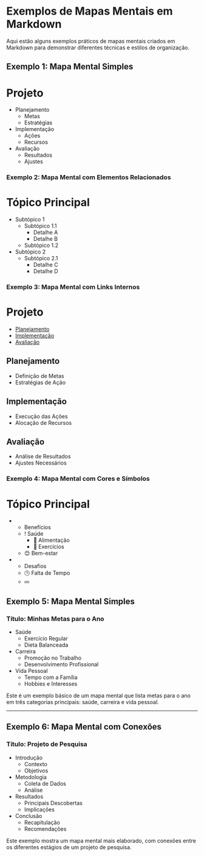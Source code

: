 # Exemplos de Mapas Mentais em Markdown

Aqui estão alguns exemplos práticos de mapas mentais criados em Markdown para demonstrar diferentes técnicas e estilos de organização.

## Exemplo 1: Mapa Mental Simples


# Projeto            
- Planejamento
  - Metas
  - Estratégias
- Implementação
  - Ações
  - Recursos
- Avaliação
  - Resultados
  - Ajustes

### Exemplo 2: Mapa Mental com Elementos Relacionados

# Tópico Principal
- Subtópico 1
  - Subtópico 1.1
    - Detalhe A
    - Detalhe B
  - Subtópico 1.2
- Subtópico 2
  - Subtópico 2.1
    - Detalhe C
    - Detalhe D

### Exemplo 3: Mapa Mental com Links Internos

# Projeto
- [Planejamento](#planejamento)
- [Implementação](#implementação)
- [Avaliação](#avaliação)

## Planejamento
- Definição de Metas
- Estratégias de Ação

## Implementação
- Execução das Ações
- Alocação de Recursos

## Avaliação
- Análise de Resultados
- Ajustes Necessários

### Exemplo 4: Mapa Mental com Cores e Símbolos

# Tópico Principal
- + Benefícios
  - ! Saúde
    - 🍏 Alimentação
    - 💪 Exercícios
  - 😊 Bem-estar
- - Desafios
  - 🕒 Falta de Tempo
  - 💤

## Exemplo 5: Mapa Mental Simples

### Título: Minhas Metas para o Ano

- Saúde
  - Exercício Regular
  - Dieta Balanceada
- Carreira
  - Promoção no Trabalho
  - Desenvolvimento Profissional
- Vida Pessoal
  - Tempo com a Família
  - Hobbies e Interesses

Este é um exemplo básico de um mapa mental que lista metas para o ano em três categorias principais: saúde, carreira e vida pessoal.

---

## Exemplo 6: Mapa Mental com Conexões

### Título: Projeto de Pesquisa

- Introdução
  - Contexto
  - Objetivos
- Metodologia
  - Coleta de Dados
  - Análise
- Resultados
  - Principais Descobertas
  - Implicações
- Conclusão
  - Recapitulação
  - Recomendações

Este exemplo mostra um mapa mental mais elaborado, com conexões entre os diferentes estágios de um projeto de pesquisa.


